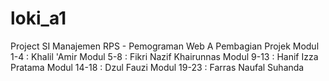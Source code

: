 # loki_a1
Project SI Manajemen RPS - Pemograman Web A
Pembagian Projek
Modul 1-4   : Khalil 'Amir
Modul 5-8   : Fikri Nazif Khairunnas
Modul 9-13  : Hanif Izza Pratama
Modul 14-18 : Dzul Fauzi
Modul 19-23 : Farras Naufal Suhanda
